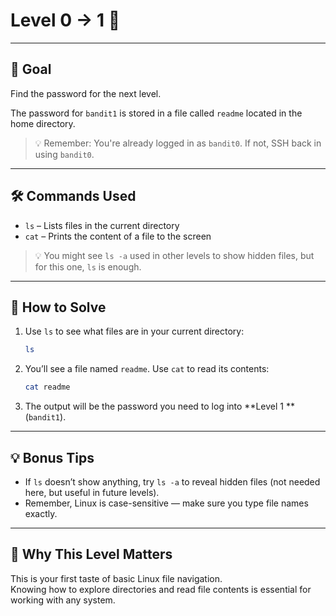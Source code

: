 # Level 0 → 1 🔐

---

## 🎯 Goal

Find the password for the next level.

The password for `bandit1` is stored in a file called `readme` located in the home directory.
> 💡 Remember: You're already logged in as `bandit0`. If not, SSH back in using `bandit0`.

---

## 🛠 Commands Used

- `ls` – Lists files in the current directory
- `cat` – Prints the content of a file to the screen

> 💡 You might see `ls -a` used in other levels to show hidden files, but for this one, `ls` is enough.

---

## 🚀 How to Solve

1. Use `ls` to see what files are in your current directory:

    ```bash
    ls
    ```

2. You’ll see a file named `readme`. Use `cat` to read its contents:

    ```bash
    cat readme
    ```

3. The output will be the password you need to log into **Level 1 ** (`bandit1`).

---

## 💡 Bonus Tips

- If `ls` doesn’t show anything, try `ls -a` to reveal hidden files (not needed here, but useful in future levels).
- Remember, Linux is case-sensitive — make sure you type file names exactly.

---

## 🧠 Why This Level Matters

This is your first taste of basic Linux file navigation.  
Knowing how to explore directories and read file contents is essential for working with any system.
